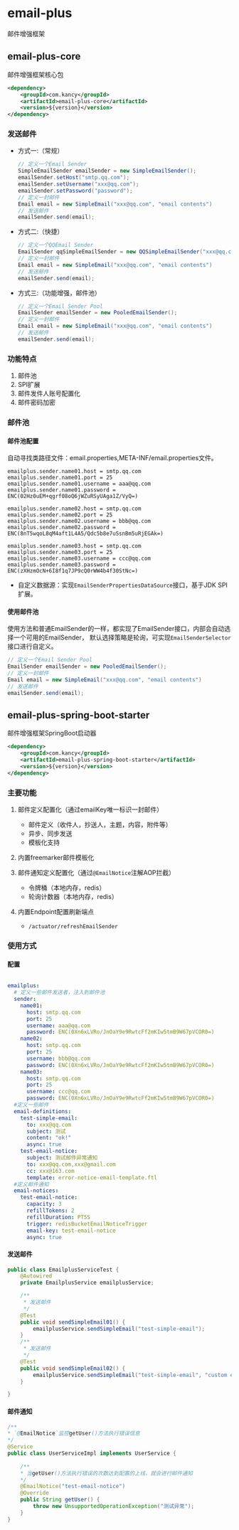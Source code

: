 # email-plus

邮件增强框架

## email-plus-core

邮件增强框架核心包

```xml
<dependency>
    <groupId>com.kancy</groupId>
    <artifactId>email-plus-core</artifactId>
    <version>${version}</version>
</dependency>
```

### 发送邮件

- 方式一:（常规）
    ```java
    // 定义一个Email Sender
    SimpleEmailSender emailSender = new SimpleEmailSender();
    emailSender.setHost("smtp.qq.com");
    emailSender.setUsername("xxx@qq.com");
    emailSender.setPassword("password");
    // 定义一封邮件
    Email email = new SimpleEmail("xxx@qq.com", "email contents")
    // 发送邮件
    emailSender.send(email);
    ```

- 方式二:（快捷）
    ```java
    // 定义一个QQEmail Sender
    EmailSender qqSimpleEmailSender = new QQSimpleEmailSender("xxx@qq.com", "password");
    // 定义一封邮件
    Email email = new SimpleEmail("xxx@qq.com", "email contents")
    // 发送邮件
    emailSender.send(email);
    ```

- 方式三:（功能增强，邮件池）
    ```java
    // 定义一个Email Sender Pool
    EmailSender emailSender = new PooledEmailSender();
    // 定义一封邮件
    Email email = new SimpleEmail("xxx@qq.com", "email contents")
    // 发送邮件
    emailSender.send(email);
    ```

### 功能特点

1. 邮件池
2. SPI扩展
3. 邮件发件人账号配置化
4. 邮件密码加密


### 邮件池

#### 邮件池配置

自动寻找类路径文件：email.properties,META-INF/email.properties文件。

```properties
emailplus.sender.name01.host = smtp.qq.com
emailplus.sender.name01.port = 25
emailplus.sender.name01.username = aaa@qq.com
emailplus.sender.name01.password = ENC(02Hz0uEM+qgrf08oQ6jWZuRSyUAga1Z/VyQ=)

emailplus.sender.name02.host = smtp.qq.com
emailplus.sender.name02.port = 25
emailplus.sender.name02.username = bbb@qq.com
emailplus.sender.name02.password = ENC(8nT5wqoL8qM4aft1L4A5/Qdc5b8e7uSsnBm5uRjEGAk=)

emailplus.sender.name03.host = smtp.qq.com
emailplus.sender.name03.port = 25
emailplus.sender.name03.username = ccc@qq.com
emailplus.sender.name03.password = ENC(zXHzmOcN+6I8f1q7JP9cQ0rWW4b4f30StNc=)
```
- 自定义数据源：实现`EmailSenderPropertiesDataSource`接口，基于JDK SPI扩展。

#### 使用邮件池

使用方法和普通EmailSender的一样，都实现了EmailSender接口，内部会自动选择一个可用的EmailSender，
默认选择策略是轮询，可实现`EmailSenderSelector`接口进行自定义。

```java
// 定义一个Email Sender Pool
EmailSender emailSender = new PooledEmailSender();
// 定义一封邮件
Email email = new SimpleEmail("xxx@qq.com", "email contents")
// 发送邮件
emailSender.send(email);
```

## email-plus-spring-boot-starter

邮件增强框架SpringBoot启动器

```xml
<dependency>
    <groupId>com.kancy</groupId>
    <artifactId>email-plus-spring-boot-starter</artifactId>
    <version>${version}</version>
</dependency>
```

### 主要功能

1. 邮件定义配置化（通过emailKey唯一标识一封邮件）
    
    - 邮件定义（收件人，抄送人，主题，内容，附件等）
    - 异步、同步发送
    - 模板化支持
    
2. 内置freemarker邮件模板化
3. 邮件通知定义配置化（通过`@EmailNotice`注解AOP拦截）
   
   - 令牌桶（本地内存，redis）
   - 轮询计数器（本地内存，redis）
   
4. 内置Endpoint配置刷新端点

    - `/actuator/refreshEmailSender`

### 使用方式

#### 配置

```yml

emailplus:
  # 定义一些邮件发送者，注入到邮件池
  sender:
    name01:
      host: smtp.qq.com
      port: 25
      username: aaa@qq.com
      password: ENC(0Xn6xLVRo/JnOaY9e9RwtcFf2mKIw5tmB9W67pVCOR0=)
    name02:
      host: smtp.qq.com
      port: 25
      username: bbb@qq.com
      password: ENC(0Xn6xLVRo/JnOaY9e9RwtcFf2mKIw5tmB9W67pVCOR0=)
    name03:
      host: smtp.qq.com
      port: 25
      username: ccc@qq.com
      password: ENC(0Xn6xLVRo/JnOaY9e9RwtcFf2mKIw5tmB9W67pVCOR0=)
  #定义一些邮件
  email-definitions:
    test-simple-email:
      to: xxx@qq.com
      subject: 测试
      content: "ok!"
      async: true
    test-email-notice:
      subject: 测试邮件异常通知
      to: xxx@qq.com,xxx@gmail.com
      cc: xxx@163.com
      template: error-notice-email-template.ftl
  #定义邮件通知
  email-notices:
    test-email-notice:
      capacity: 3
      refillTokens: 2
      refillDuration: PT5S
      trigger: redisBucketEmailNoticeTrigger
      email-key: test-email-notice
      async: true
```

#### 发送邮件

```java
public class EmailplusServiceTest {
    @Autowired
    private EmailplusService emailplusService;

    /**
     * 发送邮件
     */
    @Test
    public void sendSimpleEmail01() {
        emailplusService.sendSimpleEmail("test-simple-email");
    }
    /**
     * 发送邮件
     */
    @Test
    public void sendSimpleEmail02() {
        emailplusService.sendSimpleEmail("test-simple-email", "custom email contents");
    }

}
```


#### 邮件通知

```java
/**
* `@EmailNotice`监控getUser()方法执行错误信息
*/
@Service
public class UserServiceImpl implements UserService {
    
    /**
    * 当getUser()方法执行错误的次数达到配置的上线，就会进行邮件通知
    */
    @EmailNotice("test-email-notice")
    @Override
    public String getUser() {
        throw new UnsupportedOperationException("测试异常");
    }
}
```